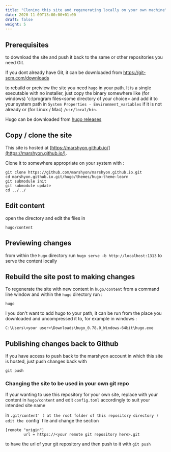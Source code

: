 ```yaml
---
title: "Cloning this site and regenerating locally on your own machine"
date: 2020-11-09T13:00:00+01:00
draft: false
weight: 5
---
```


## Prerequisites

to download the site and push it back to the same or other repositories you need Git. 

If you dont already have Git, it can be downloaded from https://git-scm.com/downloads

to rebuild or preiview the site you need `hugo` in your path. It is a single executable with no installer, just copy the binary somewhere like (for windows) 'c:\program files\<some directory of your choice> and add it to your system path in `System Properties - Environment_variables` if it is not already or (for Linux / Mac) `/usr/local/bin`.

Hugo can be downloaded from [hugo releases](https://github.com/gohugoio/hugo/releases)

## Copy / clone the site

This site is hosted at [https://marshyon.github.io/](https://marshyon.github.io/).

Clone it to somewhere appropriate on your system with :

```
git clone https://github.com/marshyon/marshyon.github.io.git
cd marshyon.github.io.git/hugo/themes/hugo-theme-learn
git submodule init
git submodule update
cd ../../
```

## Edit content

open the directory and edit the files in 

```
hugo/content
```

## Previewing changes 

from within the `hugo` directory run `hugo serve -b http://localhost:1313` to serve the content locally 

## Rebuild the site post to making changes

To regenerate the site with new content in `hugo/content` from a command line window and within the `hugo` directory run :

```
hugo
```

I you don't want to add hugo to your path, it can be run from the place you downloaded and uncompressed it to, for example in windows :

```
C:\Users\<your user>\Downloads\hugo_0.78.0_Windows-64bit\hugo.exe
```

## Publishing changes back to Github

If you have access to push back to the marshyon account in which this site is hosted, just push changes back with 

```
git push
```

### Changing the site to be used in your own git repo

If your wanting to use this repository for your own site, replace with your content in `hugo/content` and edit `config.toml` accordingly to suit your intended site name

in `.git/content' ( at the root folder of this repository directory ) edit the `config` file and change the section 

```
[remote "origin"]
        url = https://<your remote git repository here>.git
```

to have the url of your git repository and then push to it with `git push`
